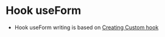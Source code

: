# Hook useForm
- Hook useForm writing is based on [Creating Custom hook](https://dev.to/zachsnoek/creating-custom-react-hooks-useform-1gon)